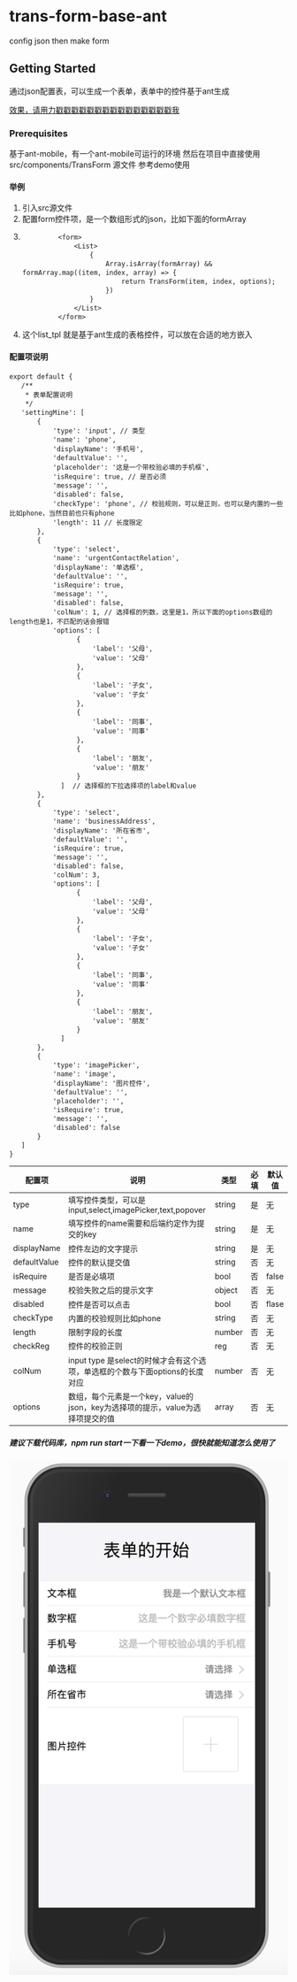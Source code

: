 # trans-form-base-ant
config json then make form 

## Getting Started

通过json配置表，可以生成一个表单，表单中的控件基于ant生成

[效果，请用力戳戳戳戳戳戳戳戳戳戳戳戳戳戳戳我](https://jonhal.github.io/form-ant-Mobile/#/)

### Prerequisites
基于ant-mobile，有一个ant-mobile可运行的环境
然后在项目中直接使用src/components/TransForm 源文件 参考demo使用

#### 举例
1. 引入src源文件
2. 配置form控件项，是一个数组形式的json，比如下面的formArray
3. ```        let list_tpl =
            <form>
                <List>
                    {
                        Array.isArray(formArray) && formArray.map((item, index, array) => {
                            return TransForm(item, index, options);
                        })
                    }
                </List>
            </form>
 4. 这个list_tpl 就是基于ant生成的表格控件，可以放在合适的地方嵌入
 
 #### 配置项说明
 ```
 export default {
    /**
     * 表单配置说明
     */
    'settingMine': [
        {
            'type': 'input', // 类型
            'name': 'phone', 
            'displayName': '手机号', 
            'defaultValue': '',
            'placeholder': '这是一个带校验必填的手机框',
            'isRequire': true, // 是否必须
            'message': '',
            'disabled': false,
            'checkType': 'phone', // 校验规则，可以是正则，也可以是内置的一些比如phone，当然目前也只有phone
            'length': 11 // 长度限定
        },
        {
            'type': 'select',
            'name': 'urgentContactRelation',
            'displayName': '单选框',
            'defaultValue': '',
            'isRequire': true,
            'message': '',
            'disabled': false,
            'colNum': 1, // 选择框的列数，这里是1，所以下面的options数组的length也是1，不匹配的话会报错
            'options': [
                  {
                      'label': '父母',
                      'value': '父母'
                  },
                  {
                      'label': '子女',
                      'value': '子女'
                  },
                  {
                      'label': '同事',
                      'value': '同事'
                  },
                  {
                      'label': '朋友',
                      'value': '朋友'
                  }
              ]  // 选择框的下拉选择项的label和value
        },
        {
            'type': 'select',
            'name': 'businessAddress',
            'displayName': '所在省市',
            'defaultValue': '',
            'isRequire': true,
            'message': '',
            'disabled': false,
            'colNum': 3,
            'options': [
                  {
                      'label': '父母',
                      'value': '父母'
                  },
                  {
                      'label': '子女',
                      'value': '子女'
                  },
                  {
                      'label': '同事',
                      'value': '同事'
                  },
                  {
                      'label': '朋友',
                      'value': '朋友'
                  }
              ]
        },
        {
            'type': 'imagePicker',
            'name': 'image',
            'displayName': '图片控件',
            'defaultValue': '',
            'placeholder': '',
            'isRequire': true,
            'message': '',
            'disabled': false
        }
    ]
}
```


| 配置项            | 说明                                       | 类型      | 必填   | 默认值     |
| ---------------- | ---------------------------------------- | ------- | ---- | ------- |
| type          | 填写控件类型，可以是input,select,imagePicker,text,popover | string  | 是    | 无       |
| name             | 填写控件的name需要和后端约定作为提交的key | string  | 是    | 无 |
| displayName      | 控件左边的文字提示    | string | 是   | 无   |
| defaultValue         | 控件的默认提交值 | string  | 否    | 无       |
| isRequire       | 是否是必填项 | bool  | 否    | false       |
| message      | 校验失败之后的提示文字 | object  | 否    | 无       |
| disabled | 控件是否可以点击 | bool   | 否    | flase       |
| checkType          | 内置的校验规则比如phone              |   string      |    否  |    无     |
| length          | 限制字段的长度              |   number      |  否    |     无    |
| checkReg          | 控件的校验正则              |    reg     |    否  |    无     |
| colNum          | input type 是select的时候才会有这个选项，单选框的个数与下面options的长度对应    |    number     |   否   |     无    |
| options          | 数组，每个元素是一个key，value的json，key为选择项的提示，value为选择项提交的值   |   array      |   否   |    无     |


##### 建议下载代码库，npm run start一下看一下demo，很快就能知道怎么使用了
![ScreenShot](/demo.png)


